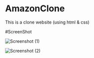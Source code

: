 # AmazonClone

This is a clone website (using html & css)

#ScreenShot

![Screenshot (1)](https://github.com/akshayrathore07/AmazonClone/assets/110248720/4369ffff-2cfc-40ea-829b-6ec6d783aa64)


![Screenshot (2)](https://github.com/akshayrathore07/AmazonClone/assets/110248720/c9337fd7-ad83-4d80-b42c-ea7b4f50f83e)
